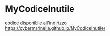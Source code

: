 # MyCodiceInutile
codice disponibile all'indirizzo https://cybermarinella.github.io/MyCodiceInutile/
